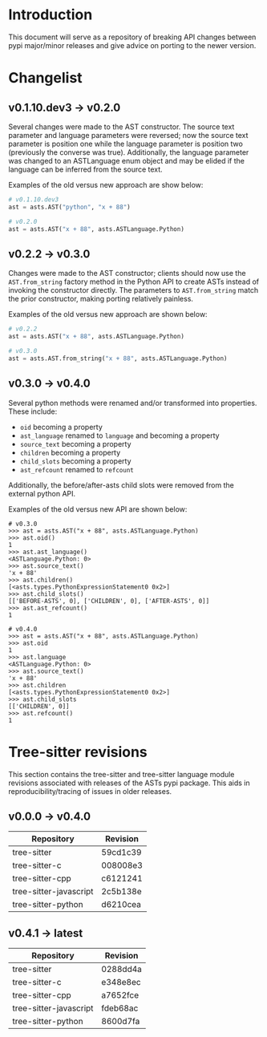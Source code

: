 # Introduction

This document will serve as a repository of breaking API changes
between pypi major/minor releases and give advice on porting to
the newer version.

# Changelist

## v0.1.10.dev3 -> v0.2.0

Several changes were made to the AST constructor.  The source text
parameter and language parameters were reversed; now the source text
parameter is position one while the language parameter is position
two (previously the converse was true).  Additionally, the language
parameter was changed to an ASTLanguage enum object and may be
elided if the language can be inferred from the source text.

Examples of the old versus new approach are show below:

```python
# v0.1.10.dev3
ast = asts.AST("python", "x + 88")
```

```python
# v0.2.0
ast = asts.AST("x + 88", asts.ASTLanguage.Python)
```

## v0.2.2 -> v0.3.0

Changes were made to the AST constructor; clients should
now use the `AST.from_string` factory method in the Python
API to create ASTs instead of invoking the constructor
directly.  The parameters to `AST.from_string` match the
prior constructor, making porting relatively painless.

Examples of the old versus new approach are shown below:

```python
# v0.2.2
ast = asts.AST("x + 88", asts.ASTLanguage.Python)
```

```python
# v0.3.0
ast = asts.AST.from_string("x + 88", asts.ASTLanguage.Python)
```

## v0.3.0 -> v0.4.0

Several python methods were renamed and/or transformed into
properties.  These include:

- `oid` becoming a property
- `ast_language` renamed to `language` and becoming a property
- `source_text` becoming a property
- `children` becoming a property
- `child_slots` becoming a property
- `ast_refcount` renamed to `refcount`

Additionally, the before/after-asts child slots were removed
from the external python API.

Examples of the old versus new API are shown below:

```
# v0.3.0
>>> ast = asts.AST("x + 88", asts.ASTLanguage.Python)
>>> ast.oid()
1
>>> ast.ast_language()
<ASTLanguage.Python: 0>
>>> ast.source_text()
'x + 88'
>>> ast.children()
[<asts.types.PythonExpressionStatement0 0x2>]
>>> ast.child_slots()
[['BEFORE-ASTS', 0], ['CHILDREN', 0], ['AFTER-ASTS', 0]]
>>> ast.ast_refcount()
1
```

```
# v0.4.0
>>> ast = asts.AST("x + 88", asts.ASTLanguage.Python)
>>> ast.oid
1
>>> ast.language
<ASTLanguage.Python: 0>
>>> ast.source_text()
'x + 88'
>>> ast.children
[<asts.types.PythonExpressionStatement0 0x2>]
>>> ast.child_slots
[['CHILDREN', 0]]
>>> ast.refcount()
1
```

# Tree-sitter revisions

This section contains the tree-sitter and tree-sitter language
module revisions associated with releases of the ASTs pypi package.
This aids in reproducibility/tracing of issues in older releases.

## v0.0.0 -> v0.4.0

| Repository             | Revision |
|------------------------|----------|
| tree-sitter            | 59cd1c39 |
| tree-sitter-c          | 008008e3 |
| tree-sitter-cpp        | c6121241 |
| tree-sitter-javascript | 2c5b138e |
| tree-sitter-python     | d6210cea |

## v0.4.1 -> latest

| Repository             | Revision |
|------------------------|----------|
| tree-sitter            | 0288dd4a |
| tree-sitter-c          | e348e8ec |
| tree-sitter-cpp        | a7652fce |
| tree-sitter-javascript | fdeb68ac |
| tree-sitter-python     | 8600d7fa |
